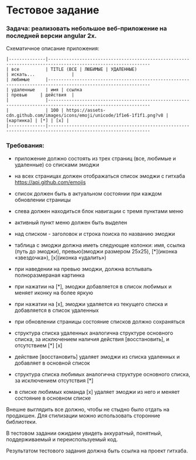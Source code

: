 # Тестовое задание

### Задача: реализовать небольшое веб-приложение на последней версии angular 2x.

Схематичное описание приложения:

```code
|--------------|-------------------------------------------------------------------------------------------------------------
| все          | TITLE (ВСЕ | ЛЮБИМЫЕ | УДАЛЕННЫЕ)                                                 | искать...              |
| любимые      |-------------------------------------------------------------------------------------------------------------
| удаленные    | имя | ссылка                                                                      | превью     | действия  |
|              |-------------------------------------------------------------------------------------------------------------
|              | 100 | https://assets-cdn.github.com/images/icons/emoji/unicode/1f1e6-1f1f1.png?v8 | [картинка] | [*] | [x] |
|--------------|-------------------------------------------------------------------------------------------------------------
```

### Требования:

- приложение должно состоять из трех страниц (все, любимые и удаленные) со списками эмоджи

- на всех страницах должен отображаться список эмоджи с гитхаба https://api.github.com/emojis 

- список должен быть в актуальном состоянии при каждом обновлении страницы

- слева должен находиться блок навигации с тремя пунктами меню

- активный пункт меню должен быть выделен

- над списком - заголовок и строка поиска по названию эмоджи

- таблица с эмоджи должна иметь следующие колонки: имя, ссылка (путь до эмоджи), превью(эмоджи размером 25x25), [*](иконка «звездочка»), [x](иконка «удалить»)

- при наведении на превью эмоджи, должна всплывать полноразмераная картинка

- при нажатии на [*], эмоджи добавляется в список любимых и меняет иконку на более яркую

- при нажатии на [x], эмоджи удаляется из текущего списка и добавляется в список удаленных

- при обновлении страницы состояние списков должно сохраняться

- структура списка удаленных аналогична структуре основного списка, за исключением наличия действия [восстановить], и отсутствием [*] [x]

- действие [восстановить] удаляет эмоджи из списка удаленных и добавляет в основной список

- структура списка любимых аналогична структуре основного списка, за исключением отсутствия [*]

- в списке любимых команда [x] удаляет эмоджи из него и меняет состояние в основном списке

Внешне выглядить все должно, чтобы не стыдно было отдать на продакшен. Для стилизации можно использовать сторонние библиотеки.

В тестовом задании ожидаем увидеть аккуратный, понятный, поддерживаемый и переиспользуемый код.

Результатом тестового задания должна быть ссылка на проект гитхаба.
